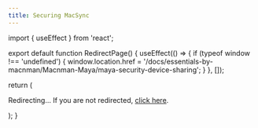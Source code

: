 ```yaml
---
title: Securing MacSync
---
```


import { useEffect } from 'react';

export default function RedirectPage() {
  useEffect(() => {
    if (typeof window !== 'undefined') {
      window.location.href = '/docs/essentials-by-macnman/Macnman-Maya/maya-security-device-sharing';
    }
  }, []);

  return (
    <div>
      <p>Redirecting... If you are not redirected, <a href="/docs/essentials-by-macnman/Macnman-Maya/maya-security-device-sharing">click here</a>.</p>
    </div>
  );
}